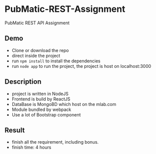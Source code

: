 # PubMatic-REST-Assignment
PubMatic REST API Assignment

## Demo

- Clone or download the repo
- direct inside the project
- run `npm install` to install the dependencies
- run `node app` to run the project, the project is host on localhost:3000

## Description

- project is written in NodeJS
- Frontend is build by ReactJS
- DataBase is MongoBD which host on the mlab.com
- Module bundled by webpack
- Use a lot of Bootstrap component

## Result

- finish all the requirement, including bonus.
- finish time: 4 hours